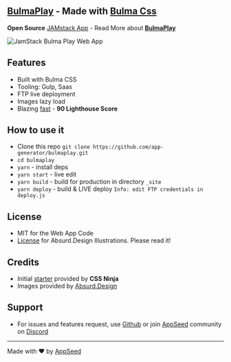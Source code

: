 ## [BulmaPlay](https://bulma-css-bulmaplay.appseed.us) - Made with [Bulma Css](https://bulma.io)
**Open Source** [JAMstack App](https://appseed.us/apps/static/panini/bulmaplay) - Read More about **[BulmaPlay](https://blog.appseed.us/bulmaplay-jamstack-app-built-with-bulma-css/)** 

![JamStack Bulma Play Web App](https://static.appseed.us/misc/jamstack-bulma-css-bulmaplay-absurd.jpg)

## Features
- Built with Bulma CSS
- Tooling: Gulp, Saas
- FTP live deployment
- Images lazy load
- Blazing [fast](https://developers.google.com/speed/pagespeed/insights/?url=https://bulma-css-bulmaplay.appseed.us&tab=desktop) - **90 Lighthouse Score**

## How to use it
- Clone this repo `git clone https://github.com/app-generator/bulmaplay.git`
- `cd bulmaplay`
- `yarn` - install deps
- `yarn start` - live edit
- `yarn build` - build for production in directory `_site`
- `yarn deploy` - build & LIVE deploy `Info: edit FTP credentials in deploy.js `

## License
- MIT for the Web App Code
- [License](https://github.com/rosoftdeveloper/appseed/tree/master/jamstack/bulmaplay/src/images/absurd/LICENSE.md) for Absurd.Design Illustrations. Please read it!   

## Credits
- Initial [starter](https://github.com/cssninjaStudio/fresh) provided by **CSS Ninja**
- Images provided by [Absurd.Design](https://absurd.design)

## Support
- For issues and features request, use [Github](https://github.com/app-generator/bulmaplay/issues/new) or join [AppSeed](https://appseed.us?ref=github-bulmaplay) community on [Discord](https://discord.gg/fZC6hup)   

---
Made with ♥ by [AppSeed](https://appseed.us?ref=github)
